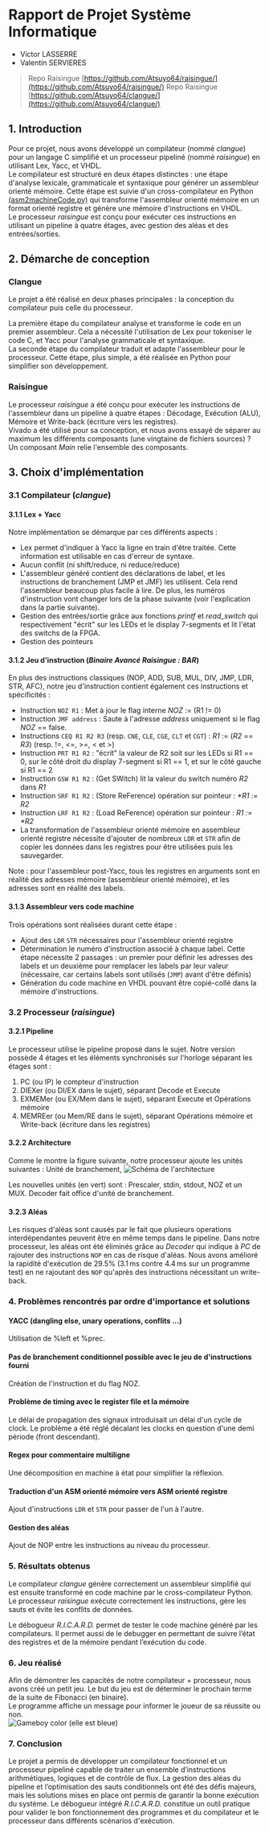 # Rapport de Projet Système Informatique

- Victor LASSERRE
- Valentin SERVIERES

> Repo Raisingue [https://github.com/Atsuyo64/raisingue/](https://github.com/Atsuyo64/raisingue/)
> Repo Raisingue [https://github.com/Atsuyo64/clangue/](https://github.com/Atsuyo64/clangue/)
> 
## 1. Introduction

Pour ce projet, nous avons développé un compilateur (nommé *clangue*) pour un langage C simplifié et un processeur pipeliné (nommé *raisingue*) en utilisant Lex, Yacc, et VHDL.\
Le compilateur est structuré en deux étapes distinctes : une étape d'analyse lexicale, grammaticale et syntaxique pour générer un assembleur orienté mémoire. Cette étape est suivie d'un cross-compilateur en Python [(asm2machineCode.py)](src/asm2machineCode.py) qui transforme l'assembleur orienté mémoire en un format orienté registre et génère une mémoire d'instructions en VHDL.\
Le processeur *raisingue* est conçu pour exécuter ces instructions en utilisant un pipeline à quatre étages, avec gestion des aléas et des entrées/sorties.

## 2. Démarche de conception

### Clangue

Le projet a été réalisé en deux phases principales : la conception du compilateur puis celle du processeur.

La première étape du compilateur analyse et transforme le code en un premier assembleur. Cela a nécessité l'utilisation de Lex pour tokeniser le code C, et Yacc pour l'analyse grammaticale et syntaxique.\
La seconde étape du compilateur traduit et adapte l'assembleur pour le processeur. Cette étape, plus simple, a été réalisée en Python pour simplifier son développement.

### Raisingue

Le processeur *raisingue* a été conçu pour exécuter les instructions de l'assembleur dans un pipeline à quatre étapes : Décodage, Exécution (ALU), Mémoire et Write-back (écriture vers les registres).\
Vivado a été utilisé pour sa conception, et nous avons essayé de séparer au maximum les différents composants (une vingtaine de fichiers sources) ? Un composant *Main* relie l'ensemble des composants.

## 3. Choix d'implémentation

### 3.1 Compilateur (*clangue*)

#### 3.1.1 Lex + Yacc

Notre implémentation se démarque par ces différents aspects :
- Lex permet d'indiquer à Yacc la ligne en train d'être traitée. Cette information est utilisable en cas d'erreur de syntaxe.
- Aucun conflit (ni shift/reduce, ni reduce/reduce)
- L'assembleur généré contient des déclarations de label, et les instructions de branchement (JMP et JMF) les utilisent. Cela rend l'assembleur beaucoup plus facile à lire. De plus, les numéros d'instruction vont changer lors de la phase suivante (voir l'explication dans la partie suivante).
- Gestion des entrées/sortie grâce aux fonctions *printf* et *read_switch* qui respectivement "écrit" sur les LEDs et le display 7-segments et lit l'état des switchs de la FPGA.
- Gestion des pointeurs

#### 3.1.2 Jeu d'instruction (*Binaire Avancé Raisingue : BAR*)

En plus des instructions classiques (NOP, ADD, SUB, MUL, DIV, JMP, LDR, STR, AFC), notre jeu d'instruction contient également ces instructions et spécificités : 
- Instruction `NOZ R1` : Met à jour le flag interne _NOZ_ := (R1 != 0)
- Instruction `JMF address` : Saute à l'adresse _address_ uniquement si le flag _NOZ_ == false.
- Instructions `CEQ R1 R2 R3` (resp. `CNE`, `CLE`, `CGE`, `CLT` et `CGT`) : *R1* := (*R2* == *R3*) (resp. !=, <=, >=, < et >)
- Instruction `PRT R1 R2` : "écrit" la valeur de R2 soit sur les LEDs si R1 == 0, sur le côté droit du display 7-segment si R1 == 1, et sur le côté gauche si R1 == 2
- Instruction `GSW R1 R2` : (Get SWitch) lit la valeur du switch numéro *R2* dans *R1*
- Instruction `SRF R1 R2` : (Store ReFerence) opération sur pointeur : *\*R1 := R2*
- Instruction `LRF R1 R2` : (Load ReFerence) opération sur pointeur : *R1 := \*R2*
- La transformation de l'assembleur orienté mémoire en assembleur orienté registre nécessite d'ajouter de nombreux `LDR` et `STR` afin de copier les données dans les registres pour être utilisées puis les sauvegarder.

Note : pour l'assembleur post-Yacc, tous les registres en arguments sont en réalité des adresses mémoire (assembleur orienté mémoire), et les adresses sont en réalité des labels.

#### 3.1.3 Assembleur vers code machine

Trois opérations sont réalisées durant cette étape :
- Ajout des `LDR` `STR` nécessaires pour l'assembleur orienté registre
- Détermination le numéro d'instruction associé à chaque label. Cette étape nécessite 2 passages : un premier pour définir les adresses des labels et un deuxième pour remplacer les labels par leur valeur (nécessaire, car certains labels sont utilisés (`JMP`) avant d'être définis)
- Génération du code machine en VHDL pouvant être copié-collé dans la mémoire d'instructions.

### 3.2 Processeur (*raisingue*)

#### 3.2.1 Pipeline

Le processeur utilise le pipeline proposé dans le sujet. Notre version possède 4 étages et les éléments synchronisés sur l'horloge séparant les étages sont :
1. PC (ou IP) le compteur d'instruction
2. DIEXer (ou DI/EX dans le sujet), séparant Decode et Execute
3. EXMEMer (ou EX/Mem dans le sujet), séparant Execute et Opérations mémoire
4. MEMREer (ou Mem/RE dans le sujet), séparant Opérations mémoire et Write-back (écriture dans les registres)

#### 3.2.2 Architecture

Comme le montre la figure suivante, notre processeur ajoute les unités suivantes : Unité de branchement, 
![Schéma de l'architecture](doc/archi.jpg)

Les nouvelles unités (en vert) sont : Prescaler, stdin, stdout, NOZ et un MUX. Decoder fait office d'unité de branchement.

#### 3.2.3 Aléas

Les risques d'aléas sont causés par le fait que plusieurs operations interdépendantes peuvent être en même temps dans le pipeline. Dans notre processeur, les aléas ont été éliminés grâce au _Decoder_ qui indique à _PC_ de rajouter des instructions `NOP` en cas de risque d'aléas. Nous avons amélioré la rapidité d'exécution de 29.5% (3.1 ms contre 4.4 ms sur un programme test) en ne rajoutant des `NOP` qu'après des instructions nécessitant un write-back.

### 4. Problèmes rencontrés par ordre d'importance et solutions


#### YACC (dangling else, unary operations, conflits ...)

Utilisation de %left et %prec.

#### Pas de branchement conditionnel possible avec le jeu de d'instructions fourni

Création de l'instruction et du flag NOZ.

#### Problème de timing avec le register file et la mémoire

Le délai de propagation des signaux introduisait un délai d'un cycle de clock. Le problème a été réglé décalant les clocks en question d'une demi période (front descendant).

#### Regex pour commentaire multiligne

Une décomposition en machine à état pour simplifier la réflexion.

#### Traduction d'un ASM orienté mémoire vers ASM orienté registre

Ajout d'instructions `LDR` et `STR` pour passer de l'un à l'autre.

#### Gestion des aléas

Ajout de NOP entre les instructions au niveau du processeur.

### 5. Résultats obtenus

Le compilateur *clangue* génère correctement un assembleur simplifié qui est ensuite transformé en code machine par le cross-compilateur Python. Le processeur *raisingue* exécute correctement les instructions, gère les sauts et évite les conflits de données.

Le débogueur *R.I.C.A.R.D.* permet de tester le code machine généré par les compilateurs. Il permet aussi de le debugger en permettant de suivre l’état des registres et de la mémoire pendant l’exécution du code.

### 6. Jeu réalisé

Afin de démontrer les capacités de notre compilateur + processeur, nous avons créé un petit jeu. Le but du jeu est de déterminer le prochain terme de la suite de Fibonacci (en binaire).\
Le programme affiche un message pour informer le joueur de sa réussite ou non.\
![Gameboy color (elle est bleue)](doc/jeu.jpg)

### 7. Conclusion

Le projet a permis de développer un compilateur fonctionnel et un processeur pipeliné capable de traiter un ensemble d’instructions arithmétiques, logiques et de contrôle de flux. La gestion des aléas du pipeline et l’optimisation des sauts conditionnels ont été des défis majeurs, mais les solutions mises en place ont permis de garantir la bonne exécution du système. Le débogueur intégré *R.I.C.A.R.D.* constitue un outil pratique pour valider le bon fonctionnement des programmes et du compilateur et le processeur dans différents scénarios d'exécution.